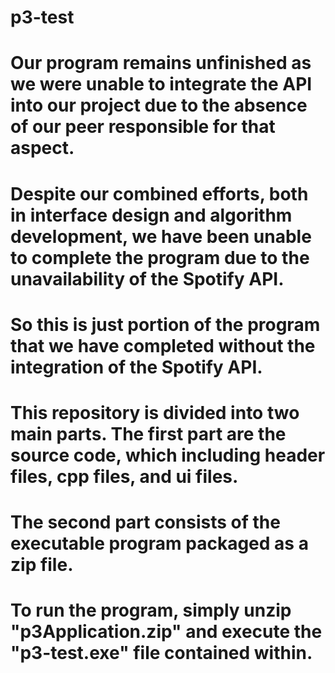 # p3-test
# Our program remains unfinished as we were unable to integrate the API into our project due to the absence of our peer responsible for that aspect. 
# Despite our combined efforts, both in interface design and algorithm development, we have been unable to complete the program due to the unavailability of the Spotify API.
# So this is just portion of the program that we have completed without the integration of the Spotify API.

# This repository is divided into two main parts. The first part are the source code, which including header files, cpp files, and ui files. 
# The second part consists of the executable program packaged as a zip file. 
# To run the program, simply unzip "p3Application.zip" and execute the "p3-test.exe" file contained within.
